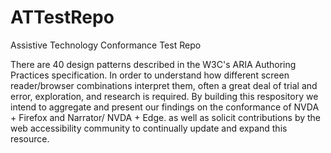 # ATTestRepo
Assistive Technology Conformance Test Repo

There are 40 design patterns described in the W3C's ARIA Authoring Practices specification. In order to understand  how different screen reader/browser combinations interpret them, often a great deal of trial and error, exploration, and research is required.  By building this respository we intend to aggregate and present our findings on the conformance of NVDA + Firefox and Narrator/ NVDA + Edge.  as well as solicit contributions by the web accessibility community to continually update and expand this resource. 
